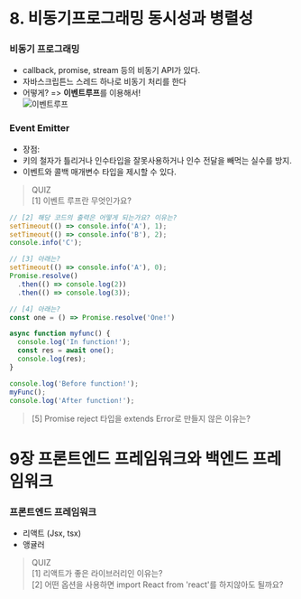 # 8. 비동기프로그래밍 동시성과 병렬성

### 비동기 프로그래밍

- callback, promise, stream 등의 비동기 API가 있다.
- 자바스크립튼느 스레드 하나로 비동기 처리를 한다
- 어떻게? => **이벤트루프**를 이용해서!  
  ![이벤트루프](https://developer.mozilla.org/ko/docs/Web/JavaScript/Event_loop/the_javascript_runtime_environment_example.svg)

### Event Emitter

- 장점:
- 키의 철자가 틀리거나 인수타입을 잘못사용하거나 인수 전달을 빼먹는 실수를 방지.
- 이벤트와 콜백 매개변수 타입을 제시할 수 있다.

> QUIZ  
> [1] 이벤트 루프란 무엇인가요?

```ts
// [2] 해당 코드의 출력은 어떻게 되는가요? 이유는?
setTimeout(() => console.info('A'), 1);
setTimeout(() => console.info('B'), 2);
console.info('C');

// [3] 아래는?
setTimeout(() => console.info('A'), 0);
Promise.resolve()
  .then(() => console.log(2))
  .then(() => console.log(3));

// [4] 아래는?
const one = () => Promise.resolve('One!')

async function myfunc() {
  console.log('In function!');
  const res = await one();
  console.log(res);
}

console.log('Before function!');
myFunc();
console.log('After function!');
```

> [5] Promise reject 타입을 extends Error로 만들지 않은 이유는?
 #

# 9장 프론트엔드 프레임워크와 백엔드 프레임워크

### 프론트엔드 프레임워크

- 리액트 (Jsx, tsx)
- 앵귤러

> QUIZ  
> [1] 리액트가 좋은 라이브러리인 이유는?  
> [2] 어떤 옵션을 사용하면 import React from 'react'를 하지않아도 될까요?
